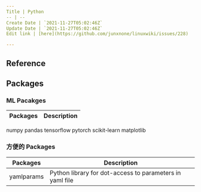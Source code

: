 ```yaml
---
Title | Python
-- | --
Create Date | `2021-11-27T05:02:46Z`
Update Date | `2021-11-27T05:02:46Z`
Edit link | [here](https://github.com/junxnone/linuxwiki/issues/228)

---
```

## Reference


## Packages

### ML Pacakges

Packages | Description
-- | --
numpy
pandas
tensorflow
pytorch
scikit-learn
matplotlib



 
### 方便的 Packages

Packages | Description
-- | --
yamlparams | Python library for dot-access to parameters in yaml file
